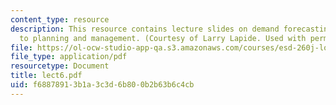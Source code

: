 ```yaml
---
content_type: resource
description: This resource contains lecture slides on demand forecasting and connections
  to planning and management. (Courtesy of Larry Lapide. Used with permission.)
file: https://ol-ocw-studio-app-qa.s3.amazonaws.com/courses/esd-260j-logistics-systems-fall-2006/f68878913b1a3c3d6b800b2b63b6c4cb_lect6.pdf
file_type: application/pdf
resourcetype: Document
title: lect6.pdf
uid: f6887891-3b1a-3c3d-6b80-0b2b63b6c4cb
---
```


